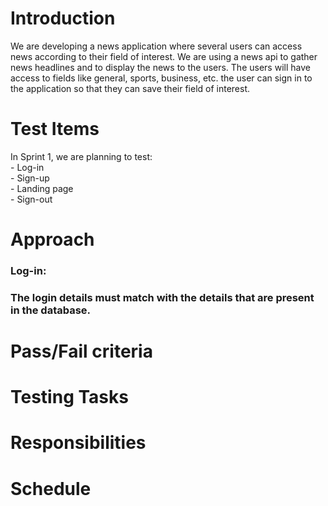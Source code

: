 <h1>Introduction</h1>
We are developing a news application where several users can access news according to their field of interest. We are using a news api to gather news headlines and to display the news to the users. The users will have access to fields like general, sports, business, etc. the user can sign in to the application so that they can save their field of interest.
<h1>Test Items</h1>
In Sprint 1, we are planning to test:<br>
- Log-in<br>
- Sign-up<br>
- Landing page<br>
- Sign-out<br>
<h1>Approach</h1>
 <h3>Log-in: <h3>
 The login details must match with the details that are present in the database.
<h1>Pass/Fail criteria</h1>

<h1>Testing Tasks</h1>
<h1>Responsibilities</h1>
<h1>Schedule</h1>
